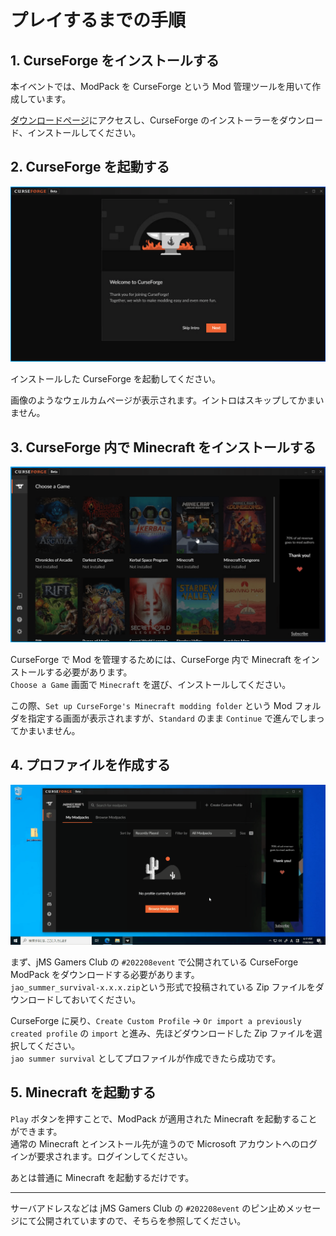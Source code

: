 # プレイするまでの手順

## 1. CurseForge をインストールする

本イベントでは、ModPack を CurseForge という Mod 管理ツールを用いて作成しています。

[ダウンロードページ](https://download.curseforge.com/)にアクセスし、CurseForge のインストーラーをダウンロード、インストールしてください。

## 2. CurseForge を起動する

![](images/2.png)

インストールした CurseForge を起動してください。

画像のようなウェルカムページが表示されます。イントロはスキップしてかまいません。

## 3. CurseForge 内で Minecraft をインストールする

![](images/3.png)

CurseForge で Mod を管理するためには、CurseForge 内で Minecraft をインストールする必要があります。  
`Choose a Game` 画面で `Minecraft` を選び、インストールしてください。

この際、`Set up CurseForge's Minecraft modding folder` という Mod フォルダを指定する画面が表示されますが、`Standard` のまま `Continue` で進んでしまってかまいません。

## 4. プロファイルを作成する

![](images/4.gif)

まず、jMS Gamers Club の `#202208event` で公開されている CurseForge ModPack をダウンロードする必要があります。  
`jao_summer_survival-x.x.x.zip`という形式で投稿されている Zip ファイルをダウンロードしておいてください。

CurseForge に戻り、`Create Custom Profile` -> `Or import a previously created profile` の `import` と進み、先ほどダウンロードした Zip ファイルを選択してください。  
`jao summer survival` としてプロファイルが作成できたら成功です。

## 5. Minecraft を起動する

`Play` ボタンを押すことで、ModPack が適用された Minecraft を起動することができます。  
通常の Minecraft とインストール先が違うので Microsoft アカウントへのログインが要求されます。ログインしてください。

あとは普通に Minecraft を起動するだけです。

---

サーバアドレスなどは jMS Gamers Club の `#202208event` のピン止めメッセージにて公開されていますので、そちらを参照してください。
